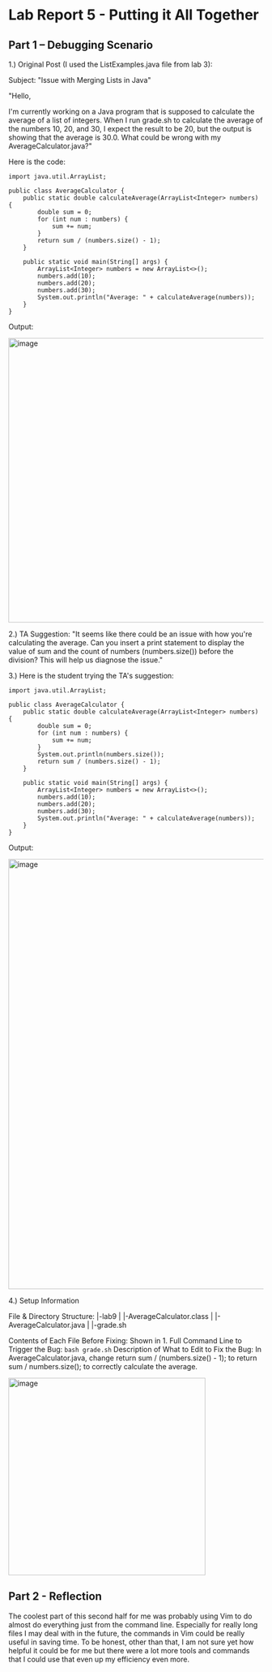 # Lab Report 5 - Putting it All Together

## Part 1 – Debugging Scenario

1.) Original Post (I used the ListExamples.java file from lab 3):

  Subject: "Issue with Merging Lists in Java"

"Hello,

I'm currently working on a Java program that is supposed to calculate the average of a list of integers. When I run grade.sh to calculate the average of the numbers 10, 20, and 30, I expect the result to be 20, but the output is showing that the average is 30.0. What could be wrong with my AverageCalculator.java?"

Here is the code:
```
import java.util.ArrayList;

public class AverageCalculator {
    public static double calculateAverage(ArrayList<Integer> numbers) {
        double sum = 0;
        for (int num : numbers) {
            sum += num;
        }
        return sum / (numbers.size() - 1);
    }

    public static void main(String[] args) {
        ArrayList<Integer> numbers = new ArrayList<>();
        numbers.add(10);
        numbers.add(20);
        numbers.add(30);
        System.out.println("Average: " + calculateAverage(numbers));
    }
}
```

Output:

<img width="561" alt="image" src="https://github.com/jharasaki/cse15l-lab-reports/assets/156235690/e607d245-dc51-48a9-819f-369d70d5b64c">


2.) TA Suggestion: "It seems like there could be an issue with how you're calculating the average. Can you insert a print statement to display the value of sum and the count of numbers (numbers.size()) before the division? This will help us diagnose the issue."


3.) Here is the student trying the TA's suggestion:
```
import java.util.ArrayList;

public class AverageCalculator {
    public static double calculateAverage(ArrayList<Integer> numbers) {
        double sum = 0;
        for (int num : numbers) {
            sum += num;
        }
        System.out.println(numbers.size());
        return sum / (numbers.size() - 1);
    }

    public static void main(String[] args) {
        ArrayList<Integer> numbers = new ArrayList<>();
        numbers.add(10);
        numbers.add(20);
        numbers.add(30);
        System.out.println("Average: " + calculateAverage(numbers));
    }
}
```

Output:

<img width="848" alt="image" src="https://github.com/jharasaki/cse15l-lab-reports/assets/156235690/f21dda3f-c66e-482e-afe4-719b59634cd1">

4.) Setup Information

  File & Directory Structure:
    |-lab9
    |    |-AverageCalculator.class
    |    |-AverageCalculator.java
    |    |-grade.sh

  Contents of Each File Before Fixing: Shown in 1.
  Full Command Line to Trigger the Bug: `bash grade.sh`
  Description of What to Edit to Fix the Bug: In AverageCalculator.java, change return sum / (numbers.size() - 1); to return sum / numbers.size(); to correctly calculate the average.

<img width="389" alt="image" src="https://github.com/jharasaki/cse15l-lab-reports/assets/156235690/ed7fb3ea-c0bc-435c-8b2f-3e861e5098ac">



## Part 2 - Reflection

The coolest part of this second half for me was probably using Vim to do almost do everything just from the command line. Especially for really long files I may deal with in the future, the commands in Vim could be really useful in saving time. To be honest, other than that, I am not sure yet how helpful it could be for me but there were a lot more tools and commands that I could use that even up my efficiency even more.


